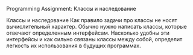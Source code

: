 Programming Assignment: Классы и наследование

Классы и наследование
Как правило задачи про классы не носят вычислительный характер. Обычно нужно написать классы, которые отвечают определенным интерфейсам. Насколько удобны эти интерфейсы и как сильно связаны классы между собой, определит легкость их использования в будущих программах.
